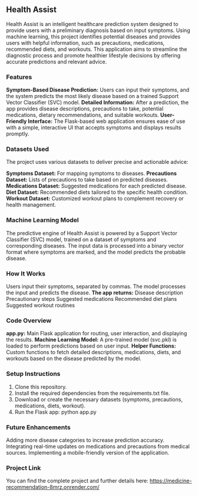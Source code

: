## Health Assist

Health Assist is an intelligent healthcare prediction system designed to provide users with a preliminary diagnosis based on input symptoms. Using machine learning, this project identifies potential diseases and provides users with helpful information, such as precautions, medications, recommended diets, and workouts. This application aims to streamline the diagnostic process and promote healthier lifestyle decisions by offering accurate predictions and relevant advice.

### Features
**Symptom-Based Disease Prediction:** Users can input their symptoms, and the system predicts the most likely disease based on a trained Support Vector Classifier (SVC) model.
**Detailed Information:** After a prediction, the app provides disease descriptions, precautions to take, potential medications, dietary recommendations, and suitable workouts.
**User-Friendly Interface:** The Flask-based web application ensures ease of use with a simple, interactive UI that accepts symptoms and displays results promptly.

### Datasets Used
The project uses various datasets to deliver precise and actionable advice:

**Symptoms Dataset:** For mapping symptoms to diseases.
**Precautions Dataset:** Lists of precautions to take based on predicted diseases.
**Medications Dataset:** Suggested medications for each predicted disease.
**Diet Dataset:** Recommended diets tailored to the specific health condition.
**Workout Dataset:** Customized workout plans to complement recovery or health management.

### Machine Learning Model
The predictive engine of Health Assist is powered by a Support Vector Classifier (SVC) model, trained on a dataset of symptoms and corresponding diseases. The input data is processed into a binary vector format where symptoms are marked, and the model predicts the probable disease.

### How It Works
Users input their symptoms, separated by commas.
The model processes the input and predicts the disease.
**The app returns:**
Disease description
Precautionary steps
Suggested medications
Recommended diet plans
Suggested workout routines

### Code Overview
**app.py:** Main Flask application for routing, user interaction, and displaying the results.
**Machine Learning Model:** A pre-trained model (svc.pkl) is loaded to perform predictions based on user input.
**Helper Functions:** Custom functions to fetch detailed descriptions, medications, diets, and workouts based on the disease predicted by the model.

### Setup Instructions
1. Clone this repository.
2. Install the required dependencies from the requirements.txt file.
3. Download or create the necessary datasets (symptoms, precautions, medications, diets, workout).
4. Run the Flask app:  python app.py

### Future Enhancements
Adding more disease categories to increase prediction accuracy.
Integrating real-time updates on medications and precautions from medical sources.
Implementing a mobile-friendly version of the application.

### Project Link
You can find the complete project and further details here: https://medicine-recommendation-8mrz.onrender.com/
